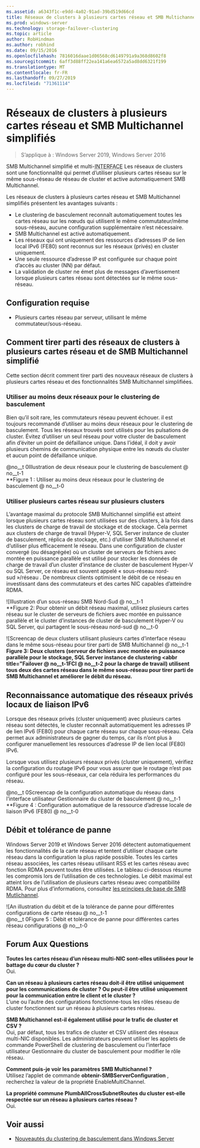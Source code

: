 ```yaml
---
ms.assetid: a6343f1c-e9dd-4a02-91ad-39bd519d66cd
title: Réseaux de clusters à plusieurs cartes réseau et SMB Multichannel simplifiés
ms.prod: windows-server
ms.technology: storage-failover-clustering
ms.topic: article
author: RobHindman
ms.author: robhind
ms.date: 09/15/2016
ms.openlocfilehash: 7816016daae1d06568cd6149791a9a368d8602f8
ms.sourcegitcommit: 6aff3d88ff22ea141a6ea6572a5ad8dd6321f199
ms.translationtype: MT
ms.contentlocale: fr-FR
ms.lasthandoff: 09/27/2019
ms.locfileid: "71361114"
---
```

# <a name="simplified-smb-multichannel-and-multi-nic-cluster-networks"></a>Réseaux de clusters à plusieurs cartes réseau et SMB Multichannel simplifiés

> S’applique à : Windows Server 2019, Windows Server 2016

SMB Multichannel simplifié et multi-<abbr title="Carte d’interface réseau">INTERFACE</abbr> Les réseaux de clusters sont une fonctionnalité qui permet d’utiliser plusieurs cartes réseau sur le même sous-réseau de réseau de cluster et active automatiquement SMB Multichannel.

Les réseaux de clusters à plusieurs cartes réseau et SMB Multichannel simplifiés présentent les avantages suivants :  
- Le clustering de basculement reconnaît automatiquement toutes les cartes réseau sur les nœuds qui utilisent le même commutateur/même sous-réseau, aucune configuration supplémentaire n’est nécessaire.  
- SMB Multichannel est activé automatiquement.  
- Les réseaux qui ont uniquement des ressources d’adresses IP de lien local IPv6 (FE80) sont reconnus sur les réseaux (privés) en cluster uniquement.  
- Une seule ressource d’adresse IP est configurée sur chaque point d’accès au cluster (NN) par défaut.  
- La validation de cluster ne émet plus de messages d’avertissement lorsque plusieurs cartes réseau sont détectées sur le même sous-réseau.  

## <a name="requirements"></a>Configuration requise  
-   Plusieurs cartes réseau par serveur, utilisant le même commutateur/sous-réseau.  

## <a name="how-to-take-advantage-of-multi-nic-clusters-networks-and-simplified-smb-multichannel"></a>Comment tirer parti des réseaux de clusters à plusieurs cartes réseau et de SMB Multichannel simplifié  
Cette section décrit comment tirer parti des nouveaux réseaux de clusters à plusieurs cartes réseau et des fonctionnalités SMB Multichannel simplifiées.  

### <a name="use-at-least-two-networks-for-failover-clustering"></a>Utiliser au moins deux réseaux pour le clustering de basculement   
Bien qu’il soit rare, les commutateurs réseau peuvent échouer. il est toujours recommandé d’utiliser au moins deux réseaux pour le clustering de basculement. Tous les réseaux trouvés sont utilisés pour les pulsations de cluster. Évitez d’utiliser un seul réseau pour votre cluster de basculement afin d’éviter un point de défaillance unique. Dans l’idéal, il doit y avoir plusieurs chemins de communication physique entre les nœuds du cluster et aucun point de défaillance unique.  

@no__t 0Illustration de deux réseaux pour le clustering de basculement @ no__t-1  
**Figure 1 : Utiliser au moins deux réseaux pour le clustering de basculement @ no__t-0  

### <a name="use-multiple-nics-across-clusters"></a>Utiliser plusieurs cartes réseau sur plusieurs clusters  

L’avantage maximal du protocole SMB Multichannel simplifié est atteint lorsque plusieurs cartes réseau sont utilisées sur des clusters, à la fois dans les clusters de charge de travail de stockage et de stockage. Cela permet aux clusters de charge de travail (Hyper-V, SQL Server instance de cluster de basculement, réplica de stockage, etc.) d’utiliser SMB Multichannel et d’utiliser plus efficacement le réseau. Dans une configuration de cluster convergé (ou désagrégée) où un cluster de serveurs de fichiers avec montée en puissance parallèle est utilisé pour stocker les données de charge de travail d’un cluster d’instance de cluster de basculement Hyper-V ou SQL Server, ce réseau est souvent appelé « sous-réseau nord-sud »/réseau . De nombreux clients optimisent le débit de ce réseau en investissant dans des commutateurs et des cartes NIC capables d’atteindre RDMA.  

![Illustration d’un sous-réseau SMB Nord-Sud @ no__t-1  
**Figure 2: Pour obtenir un débit réseau maximal, utilisez plusieurs cartes réseau sur le cluster de serveurs de fichiers avec montée en puissance parallèle et le cluster d’instances de cluster de basculement Hyper-V ou SQL Server, qui partagent le sous-réseau nord-sud @ no__t-0  

![Screencap de deux clusters utilisant plusieurs cartes d’interface réseau dans le même sous-réseau pour tirer parti de SMB Multichannel @ no__t-1  
**Figure 3: Deux clusters (serveur de fichiers avec montée en puissance parallèle pour le stockage, SQL Server instance de clustering <abbr title="Failover @ no__t-1FCI @ no__t-2 pour la charge de travail) utilisent tous deux des cartes réseau dans le même sous-réseau pour tirer parti de SMB Multichannel et améliorer le débit du réseau.** 

## <a name="automatic-recognition-of-ipv6-link-local-private-networks"></a>Reconnaissance automatique des réseaux privés locaux de liaison IPv6  
Lorsque des réseaux privés (cluster uniquement) avec plusieurs cartes réseau sont détectés, le cluster reconnaît automatiquement les adresses IP de lien IPv6 (FE80) pour chaque carte réseau sur chaque sous-réseau. Cela permet aux administrateurs de gagner du temps, car ils n’ont plus à configurer manuellement les ressources d’adresse IP de lien local (FE80) IPv6.  

Lorsque vous utilisez plusieurs réseaux privés (cluster uniquement), vérifiez la configuration du routage IPv6 pour vous assurer que le routage n’est pas configuré pour les sous-réseaux, car cela réduira les performances du réseau.  

@no__t 0Screencap de la configuration automatique du réseau dans l’interface utilisateur Gestionnaire du cluster de basculement @ no__t-1  
**Figure 4 : Configuration automatique de la ressource d’adresse locale de liaison IPv6 (FE80) @ no__t-0  

## <a name="throughput-and-fault-tolerance"></a>Débit et tolérance de panne  
Windows Server 2019 et Windows Server 2016 détectent automatiquement les fonctionnalités de la carte réseau et tentent d’utiliser chaque carte réseau dans la configuration la plus rapide possible. Toutes les cartes réseau associées, les cartes réseau utilisant RSS et les cartes réseau avec fonction RDMA peuvent toutes être utilisées. Le tableau ci-dessous résume les compromis lors de l’utilisation de ces technologies. Le débit maximal est atteint lors de l’utilisation de plusieurs cartes réseau avec compatibilité RDMA. Pour plus d’informations, consultez [les principes de base de SMB Mutlichannel](https://blogs.technet.microsoft.com/josebda/2012/06/28/the-basics-of-smb-multichannel-a-feature-of-windows-server-2012-and-smb-3-0/).

![An illustration du débit et de la tolérance de panne pour différentes configurations de carte réseau @ no__t-1  
@no__t 0Figure 5 : Débit et tolérance de panne pour différentes cartes réseau conifigurations @ no__t-0   

## <a name="frequently-asked-questions"></a>Forum Aux Questions  
**Toutes les cartes réseau d’un réseau multi-NIC sont-elles utilisées pour le battage du cœur du cluster ?**  
    Oui.  

**Can un réseau à plusieurs cartes réseau doit-il être utilisé uniquement pour les communications de cluster ? Ou peut-il être utilisé uniquement pour la communication entre le client et le cluster ?**  
    L’une ou l’autre des configurations fonctionne-tous les rôles réseau de cluster fonctionnent sur un réseau à plusieurs cartes réseau.  

**SMB Multichannel est-il également utilisé pour le trafic de cluster et CSV ?**  
    Oui, par défaut, tous les trafics de cluster et CSV utilisent des réseaux multi-NIC disponibles. Les administrateurs peuvent utiliser les applets de commande PowerShell de clustering de basculement ou l’interface utilisateur Gestionnaire du cluster de basculement pour modifier le rôle réseau.  

**Comment puis-je voir les paramètres SMB Multichannel ?**  
    Utilisez l’applet de commande **obtenir-SMBServerConfiguration** , recherchez la valeur de la propriété EnableMultiChannel.  

**La propriété commune PlumbAllCrossSubnetRoutes du cluster est-elle respectée sur un réseau à plusieurs cartes réseau ?**  
     Oui.  

## <a name="see-also"></a>Voir aussi  
- [Nouveautés du clustering de basculement dans Windows Server](whats-new-in-failover-clustering.md)  
